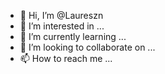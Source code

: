 - 👋 Hi, I’m @Laureszn
- 👀 I’m interested in ...
- 🌱 I’m currently learning ...
- 💞️ I’m looking to collaborate on ...
- 📫 How to reach me ...

<!---
Laureszn/Laureszn is a ✨ special ✨ repository because its `README.md` (this file) appears on your GitHub profile.
You can click the Preview link to take a look at your changes.
--->
